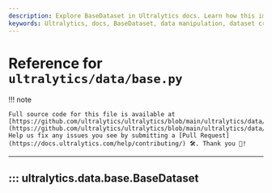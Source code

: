```yaml
---
description: Explore BaseDataset in Ultralytics docs. Learn how this implementation simplifies dataset creation and manipulation.
keywords: Ultralytics, docs, BaseDataset, data manipulation, dataset creation
---
```


# Reference for `ultralytics/data/base.py`

!!! note

    Full source code for this file is available at [https://github.com/ultralytics/ultralytics/blob/main/ultralytics/data/base.py](https://github.com/ultralytics/ultralytics/blob/main/ultralytics/data/base.py). Help us fix any issues you see by submitting a [Pull Request](https://docs.ultralytics.com/help/contributing/) 🛠️. Thank you 🙏!

---
## ::: ultralytics.data.base.BaseDataset
<br><br>
